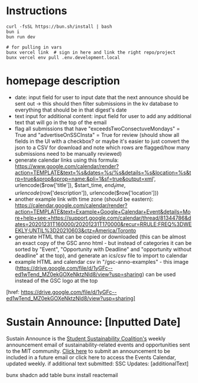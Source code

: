 # Instructions

```
curl -fsSL https://bun.sh/install | bash
bun i
bun run dev

# for pulling in vars
bunx vercel link  # sign in here and link the right repo/project
bunx vercel env pull .env.development.local
```

# homepage description
- date: input field  for user to input date that the next announce should be sent out -> this should then filter submissions in the kv database to everything that should be in that digest's date
- text input for additional content: input field for user to add any additional text that will go in the top of the email
- flag all submissions that have "exceedsTwoConsectuveMondays" = True and "advertiseOnSSCInsta" = True for review (should show all fields in the UI with a checkbox? or maybe it's easier to just convert the json to a CSV for download and note which rows are flagged/how many submissions need to be manually reviewed)
- generate calendar links using this formula: https://www.google.com/calendar/render?action=TEMPLATE&text=%s&dates=%s/%s&details=%s&location=%s&trp=true&sprop&sprop=name:&pli=1&sf=true&output=xml', urlencode($row['title']), $start_time, $end_time, urlencode($row['description']), urlencode($row['location']))
- another example link with time zone (should be eastern): https://calendar.google.com/calendar/render?action=TEMPLATE&text=Example+Google+Calendar+Event&details=More+help+see:+https://support.google.com/calendar/thread/81344786&dates=20201231T160000/20201231T170000&recur=RRULE:FREQ%3DWEEKLY;UNTIL%3D20210603&ctz=America/Toronto
- generate HTML that can be copied or downloaded (this can be almost an exact copy of the GSC anno html - but instead of categories it can be sorted by "Event", "Opportunity with Deadline" and "opportunity without deadline" at the top), and generate an ics/csv file to import to calendar
- example HTML and calendar csv in "/gsc-anno-examples" - this image (https://drive.google.com/file/d/1yGFc--ed1wTend_MZ0ekGOXeNktzNld8/view?usp=sharing) can be used instead of the GSC logo at the top

[href: https://drive.google.com/file/d/1yGFc--ed1wTend_MZ0ekGOXeNktzNld8/view?usp=sharing]
# Sustain Announce: [Inputted Date]
Sustain Announce is the [Student Sustainability Coalition's](ssc.mit.edu) weekly announcement email of sustainability-related events and opportunities sent to the  MIT community. [Click here]() to submit an announcement to be included in a future email or click here to access the Events Calendar, updated weekly.
if additional text submitted:
SSC Updates: [additionalText]

bunx shadcn add table
bunx install reactemail